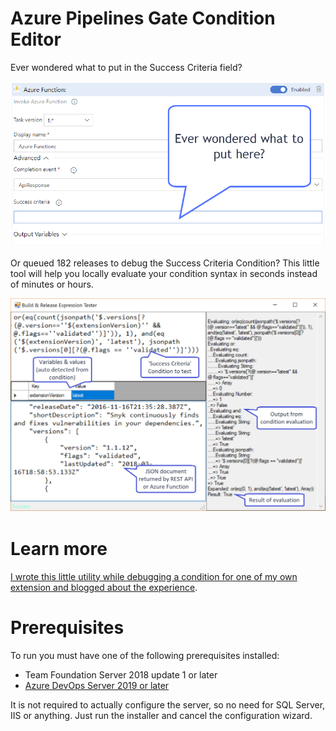 # Azure Pipelines Gate Condition Editor

Ever wondered what to put in the Success Criteria field?

![What to put here?](./what-here.png?raw=true "Screenshot")

Or queued 182 releases to debug the Success Criteria Condition? This little tool will help you locally evaluate your condition syntax in seconds instead of minutes or hours.

![Screenshot](./screenshot.png?raw=true "Screenshot")

# Learn more

[I wrote this little utility while debugging a condition for one of my own extension and blogged about the experience](https://jessehouwing.net/vsts-release-create-complex-release-gate/).

# Prerequisites

To run you must have one of the following prerequisites installed:

 * Team Foundation Server 2018 update 1 or later
 * [Azure DevOps Server 2019 or later](https://visualstudio.microsoft.com/downloads/)
 
It is not required to actually configure the server, so no need for SQL Server, IIS or anything. Just run the installer and cancel the configuration wizard.
